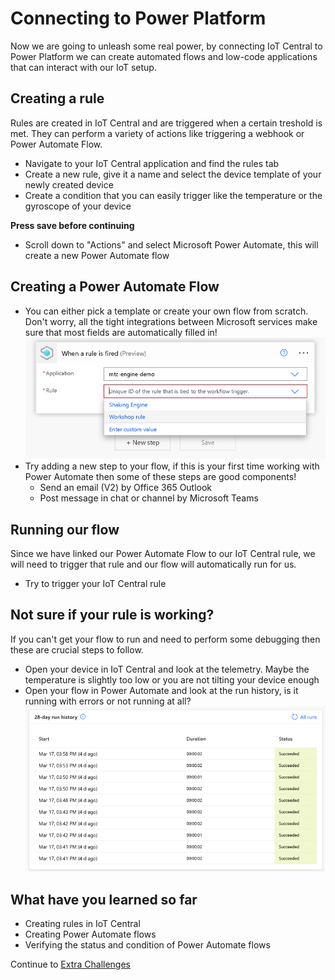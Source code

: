 # Connecting to Power Platform
Now we are going to unleash some real power, by connecting IoT Central to Power Platform we can create automated flows and low-code applications that can interact with our IoT setup.

## Creating a rule
Rules are created in IoT Central and are triggered when a certain treshold is met. They can perform a variety of actions like triggering a webhook or Power Automate Flow.

- Navigate to your IoT Central application and find the rules tab
- Create a new rule, give it a name and select the device template of your newly created device
- Create a condition that you can easily trigger like the temperature or the gyroscope of your device

**Press save before continuing**

- Scroll down to "Actions" and select Microsoft Power Automate, this will create a new Power Automate flow

## Creating a Power Automate Flow
- You can either pick a template or create your own flow from scratch. Don't worry, all the tight integrations between Microsoft services make sure that most fields are automatically filled in!
![An example of an automatically filled in dropdown](./resources/06_PowerAutomate_Rule.png)
- Try adding a new step to your flow, if this is your first time working with Power Automate then some of these steps are good components!
    - Send an email (V2) by Office 365 Outlook
    - Post message in chat or channel by Microsoft Teams

## Running our flow
Since we have linked our Power Automate Flow to our IoT Central rule, we will need to trigger that rule and our flow will automatically run for us.

- Try to trigger your IoT Central rule

## Not sure if your rule is working?
If you can't get your flow to run and need to perform some debugging then these are crucial steps to follow.
- Open your device in IoT Central and look at the telemetry. Maybe the temperature is slightly too low or you are not tilting your device enough
- Open your flow in Power Automate and look at the run history, is it running with errors or not running at all?
![An example of a good run history](./resources/06_PowerAutomate_Run.png)

## What have you learned so far
- Creating rules in IoT Central
- Creating Power Automate flows
- Verifying the status and condition of Power Automate flows

Continue to [Extra Challenges](./07_Challenges.md)